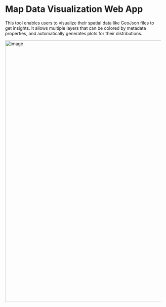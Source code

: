 # Map Data Visualization Web App

This tool enables users to visualize their spatial data like GeoJson files to get insights. It allows multiple layers that can be colored by metadata properties, and automatically generates plots for their distributions. 

<img width="1917" height="844" alt="image" src="https://github.com/user-attachments/assets/5b4f686f-c344-4400-8183-0249985c89fd" />
